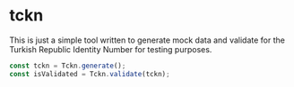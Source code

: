 # tckn

This is just a simple tool written to generate mock data and validate for the Turkish Republic Identity Number for testing purposes.<br>

```js
const tckn = Tckn.generate();
const isValidated = Tckn.validate(tckn);
```